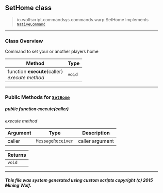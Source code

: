 ## SetHome __class__

>io.wolfscript.commandsys.commands.warp.SetHome
>Implements [`NativeCommand`](../../NativeCommand.md)

---

### Class Overview

Command to set your or another players home

Method | Type   
--- | :--- 
 function __execute__(caller) <br> _execute method_ | `void`



---


### Public Methods for [`SetHome`](SetHome.md)

##### <a id='execute'></a>public  function __execute__(caller)

_execute method_

Argument | Type | Description  
--- | --- | --- 
caller | [`MessageReceiver`](../../../chat/MessageReceiver.md) | caller argument

Returns | 
--- | 
`void` |


---


##### This file was system generated using custom scripts copyright (c) 2015 Mining Wolf.
	

